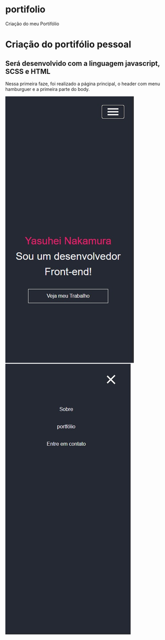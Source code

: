 # portifolio
Criação do meu Portifólio


# Criação do portifólio pessoal
## Será desenvolvido com a linguagem javascript, SCSS e HTML
Nessa primeira faze, foi realizado a página principal, o header com menu hamburguer e a primeira parte do body.




![imagem da aplicação final](https://github.com/yasuhei/portifolio/blob/main/body.jpeg)
![imagem do body](https://github.com/yasuhei/portifolio/blob/main/header1.jpeg)
